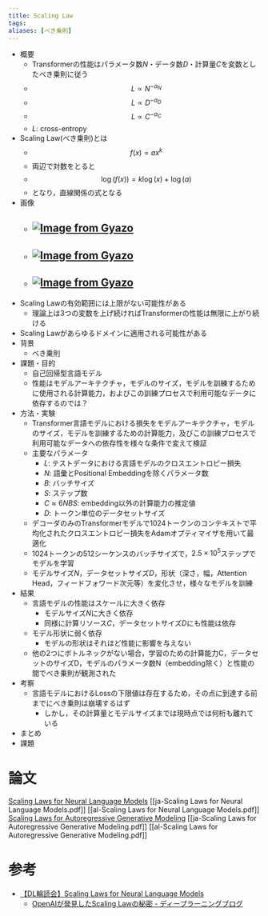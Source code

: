 ```yaml
---
title: Scaling Law
tags: 
aliases: [べき乗則]
---
```

- 概要
	- Transformerの性能はパラメータ数$N$・データ数$D$・計算量$C$を変数としたべき乗則に従う
	- $$L\propto N^{-\alpha_N}$$
	- $$L\propto D^{-\alpha_D}$$
	- $$L\propto C^{-\alpha_C}$$
	- $L$: cross-entropy
- Scaling Law(べき乗則)とは
	- $$f(x)=ax^k$$
	- 両辺で対数をとると
	- $$\log(f(x))=k\log(x)+\log(a)$$
	- となり，直線関係の式となる
- 画像
	- [![Image from Gyazo](https://i.gyazo.com/4b7f8a51e1df718982302de5f6e51f42.png)](https://gyazo.com/4b7f8a51e1df718982302de5f6e51f42)
		- 
	- [![Image from Gyazo](https://i.gyazo.com/d92a2eac91d2189a1c9857b80ab68388.png)](https://gyazo.com/d92a2eac91d2189a1c9857b80ab68388)
		- 
	- [![Image from Gyazo](https://i.gyazo.com/b691e54d8d4ea5c16db04d98adfbc555.png)](https://gyazo.com/b691e54d8d4ea5c16db04d98adfbc555)
		- 
- Scaling Lawの有効範囲には上限がない可能性がある
	- 理論上は3つの変数を上げ続ければTransformerの性能は無限に上がり続ける
- Scaling Lawがあらゆるドメインに適用される可能性がある
- 背景
	- べき乗則
- 課題・目的
	- 自己回帰型言語モデル
	- 性能はモデルアーキテクチャ，モデルのサイズ，モデルを訓練するために使用される計算能力，およびこの訓練プロセスで利用可能なデータに依存するのでは？
- 方法・実験
	- Transformer言語モデルにおける損失をモデルアーキテクチャ，モデルのサイズ，モデルを訓練するための計算能力，及びこの訓練プロセスで利用可能なデータへの依存性を様々な条件で変えて検証
	- 主要なパラメータ
		- $L$: テストデータにおける言語モデルのクロスエントロピー損失
		- $N$: 語彙とPositional Embeddingを除くパラメータ数
		- $B$: バッチサイズ
		- $S$: ステップ数
		- $C\approx 6NBS$: embedding以外の計算能力の推定値
		- $D$: トークン単位のデータセットサイズ
	- デコーダのみのTransformerモデルで1024トークンのコンテキストで平均化されたクロスエントロピー損失をAdamオプティマイザを用いて最適化
	- 1024トークンの512シーケンスのバッチサイズで，$2.5\times10^5$ステップでモデルを学習
	- モデルサイズ$N$，データセットサイズ$D$，形状（深さ，幅，Attention Head，フィードフォワード次元等）を変化させ，様々なモデルを訓練
- 結果
	- 言語モデルの性能はスケールに大きく依存
		- モデルサイズ$N$に大きく依存
		- 同様に計算リソース$C$，データセットサイズ$D$にも性能は依存
	- モデル形状に弱く依存
		- モデルの形状はそれほど性能に影響を与えない
	- 他の2つにボトルネックがない場合，学習のための計算能力C，データセットのサイズD，モデルのパラメータ数N（embedding除く）と性能の間でべき乗則が観測された
- 考察
	- 言語モデルにおけるLossの下限値は存在するため，その点に到達する前までにべき乗則は崩壊するはず
		- しかし，その計算量とモデルサイズまでは現時点では何桁も離れている
- まとめ
- 課題
# 論文
[Scaling Laws for Neural Language Models](https://arxiv.org/abs/2001.08361)
[[ja-Scaling Laws for Neural Language Models.pdf]]
[[al-Scaling Laws for Neural Language Models.pdf]]
[Scaling Laws for Autoregressive Generative Modeling](https://arxiv.org/abs/2010.14701)
[[ja-Scaling Laws for Autoregressive Generative Modeling.pdf]]
[[al-Scaling Laws for Autoregressive Generative Modeling.pdf]]
# 参考
- [【DL輪読会】Scaling Laws for Neural Language Models](https://www.slideshare.net/DeepLearningJP2016/dlscaling-laws-for-neural-language-models)
	- [OpenAIが発見したScaling Lawの秘密 - ディープラーニングブログ](https://deeplearning.hatenablog.com/entry/scaling_law)